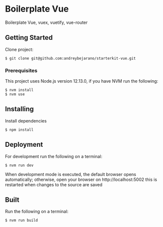 # Boilerplate Vue

Boilerplate Vue, vuex, vuetify, vue-router

## Getting Started

Clone project:
``` shell
$ git clone git@github.com:andreybejarano/starterkit-vue.git
```
### Prerequisites

This project uses Node.js version 12.13.0, if you have NVM run the following:

``` shell
$ nvm install
$ nvm use
```

## Installing

Install dependencies

``` shell
$ npm install
```

## Deployment
For development run the following on a terminal:

``` shell
$ nvm run dev
```

When development mode is executed, the default browser opens automatically; otherwise, open your browser on http://localhost:5002 this is restarted when changes to the source are saved

## Built
Run the following on a terminal:

``` shell
$ nvm run build
```

